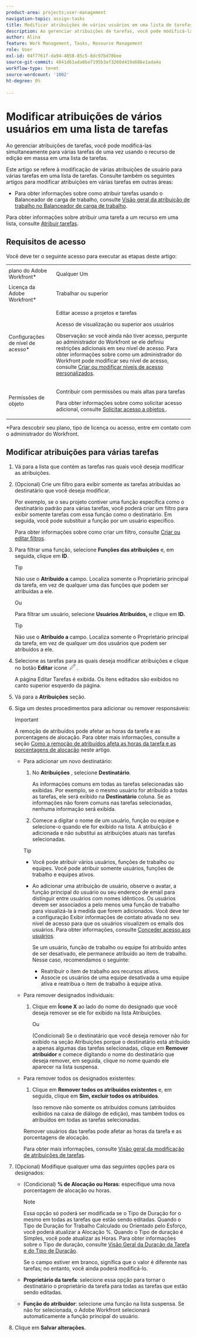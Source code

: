 ```yaml
---
product-area: projects;user-management
navigation-topic: assign-tasks
title: Modificar atribuições de vários usuários em uma lista de tarefas
description: Ao gerenciar atribuições de tarefas, você pode modificá-las simultaneamente para várias tarefas de uma vez usando o recurso de edição em massa em uma lista de tarefas.
author: Alina
feature: Work Management, Tasks, Resource Management
role: User
exl-id: 04f7761f-da94-4858-85c5-8dc97bd78bee
source-git-commit: 4041d61ada0be7195b3af3260d419a686e1ada4a
workflow-type: tm+mt
source-wordcount: '1002'
ht-degree: 0%

---
```


# Modificar atribuições de vários usuários em uma lista de tarefas

<!--
<p>There is a similar article in Resource Scheduling and a similar one for Issues; when things change, you might need to update all 3</p>
-->

Ao gerenciar atribuições de tarefas, você pode modificá-las simultaneamente para várias tarefas de uma vez usando o recurso de edição em massa em uma lista de tarefas.

Este artigo se refere à modificação de várias atribuições de usuário para várias tarefas em uma lista de tarefas. Consulte também os seguintes artigos para modificar atribuições em várias tarefas em outras áreas:

* Para obter informações sobre como atribuir tarefas usando o Balanceador de carga de trabalho, consulte [Visão geral da atribuição de trabalho no Balanceador de carga de trabalho](../../../resource-mgmt/workload-balancer/assign-work-in-workload-balancer.md).

Para obter informações sobre atribuir uma tarefa a um recurso em uma lista, consulte [Atribuir tarefas](../../../manage-work/tasks/assign-tasks/assign-tasks.md).

## Requisitos de acesso

Você deve ter o seguinte acesso para executar as etapas deste artigo:

<table style="table-layout:auto"> 
 <col> 
 <col> 
 <tbody> 
  <tr> 
   <td role="rowheader">plano do Adobe Workfront*</td> 
   <td> <p>Qualquer Um</p> </td> 
  </tr> 
  <tr> 
   <td role="rowheader">Licença da Adobe Workfront*</td> 
   <td> <p>Trabalhar ou superior</p> </td> 
  </tr> 
  <tr> 
   <td role="rowheader">Configurações de nível de acesso*</td> 
   <td> <p>Editar acesso a projetos e tarefas</p> <p>Acesso de visualização ou superior aos usuários</p> <p>Observação: se você ainda não tiver acesso, pergunte ao administrador do Workfront se ele definiu restrições adicionais em seu nível de acesso. Para obter informações sobre como um administrador do Workfront pode modificar seu nível de acesso, consulte <a href="../../../administration-and-setup/add-users/configure-and-grant-access/create-modify-access-levels.md" class="MCXref xref">Criar ou modificar níveis de acesso personalizados</a>.</p> </td> 
  </tr> 
  <tr> 
   <td role="rowheader">Permissões de objeto</td> 
   <td> <p>Contribuir com permissões ou mais altas para tarefas</p> <p>Para obter informações sobre como solicitar acesso adicional, consulte <a href="../../../workfront-basics/grant-and-request-access-to-objects/request-access.md" class="MCXref xref">Solicitar acesso a objetos </a>.</p> </td> 
  </tr> 
 </tbody> 
</table>

&#42;Para descobrir seu plano, tipo de licença ou acesso, entre em contato com o administrador do Workfront.

<!--
<div data-mc-conditions="QuicksilverOrClassic.Draft mode">
<h2>When to modify user assignments on tasks</h2>
<p>(NOTE: moved to the new article: /Content/Manage work/Tasks/Assign tasks/modify-task-assignments-overview.htm) </p>
<p>You might want to modify the user assignments for multiple tasks for a variety of reasons, including the following:</p>
<ul>
<li>Users join or leave your team</li>
<li> <p>A user takes a vacation that extends beyond task due dates</p> <note type="note">
When assigning users to work, their availability according to their schedules affects the Planned and Projected Dates of tasks. For information about schedules, see
<a href="../../../administration-and-setup/set-up-workfront/configure-timesheets-schedules/create-schedules.md" class="MCXref xref">Create a schedule</a>.
</note> </li>
<li>A specific role or user is set as the assignee for multiple tasks and you want to quickly modify all items to be assigned to a different user or role</li>
</ul>
<p><strong>How removing assignees affects task hours and allocation percentages</strong></p>
<p>(NOTE: move to the new article: /Content/Manage work/Tasks/Assign tasks/modify-task-assignments-overview.htm) </p>
<p>Removing users can affect task hours and allocation percentages. The effect that removing a user has on the task depends on the Duration Type that was selected for the task. For information about Duration&nbsp;Type, see <a href="../../../manage-work/tasks/taskdurtn/task-duration-and-duration-type.md" class="MCXref xref">Overview of Task Duration and Duration Type</a>.</p>
<p>When you delete a user from a task with the following Duration&nbsp;Types:</p>
<ul>
<li> <p><strong>Simple:</strong> The planned hours assigned to that user are subtracted from the task's total planned hours.</p> <note type="important">
<span class="s1">This could negatively affect your project plan because it changes the total planned hours for the task and the project.</span>
</note> </li>
<li><span class="s1"><strong>Effort Driven:</strong> The allocation percentage does not change for other users.</span> </li>
<li><span class="s1"><strong>Calculated Assignment:</strong> The allocation percentages of other users are adjusted so that the total equals 100%.</span> </li>
<li><span class="s1"><strong>Calculated Work:</strong> The allocation percentage does not change for other users.</span> </li>
</ul>
</div>
-->

## Modificar atribuições para várias tarefas

1. Vá para a lista que contém as tarefas nas quais você deseja modificar as atribuições.
1. (Opcional) Crie um filtro para exibir somente as tarefas atribuídas ao destinatário que você deseja modificar.

   Por exemplo, se o seu projeto contiver uma função específica como o destinatário padrão para várias tarefas, você poderá criar um filtro para exibir somente tarefas com essa função como o destinatário. Em seguida, você pode substituir a função por um usuário específico.

   Para obter informações sobre como criar um filtro, consulte [Criar ou editar filtros](../../../reports-and-dashboards/reports/reporting-elements/create-filters.md).


1. Para filtrar uma função, selecione **Funções das atribuições** e, em seguida, clique em **ID**.

   >[!TIP]
   >
   >Não use o **Atribuído a** campo. Localiza somente o Proprietário principal da tarefa, em vez de qualquer uma das funções que podem ser atribuídas a ele.

   Ou

   Para filtrar um usuário, selecione **Usuários Atribuídos,** e clique em **ID.**

   >[!TIP]
   >
   >Não use o **Atribuído a** campo. Localiza somente o Proprietário principal da tarefa, em vez de qualquer um dos usuários que podem ser atribuídos a ele.

1. Selecione as tarefas para as quais deseja modificar atribuições e clique no botão **Editar** ícone ![](assets/edit-icon.png).

   A página Editar Tarefas é exibida. Os itens editados são exibidos no canto superior esquerdo da página.

1. Vá para a **Atribuições** seção.
1. Siga um destes procedimentos para adicionar ou remover responsáveis:

   >[!IMPORTANT]
   >
   >A remoção de atribuídos pode afetar as horas da tarefa e as porcentagens de alocação. Para obter mais informações, consulte a seção [Como a remoção de atribuídos afeta as horas da tarefa e as porcentagens de alocação](#how-removing-assignees-affects-task-hours-and-allocation-percentages) neste artigo.

   * Para adicionar um novo destinatário:

      1. No **Atribuições** , selecione **Destinatário**.

         As informações comuns em todas as tarefas selecionadas são exibidas. Por exemplo, se o mesmo usuário for atribuído a todas as tarefas, ele será exibido na **Destinatário** coluna. Se as informações não forem comuns nas tarefas selecionadas, nenhuma informação será exibida.

      1. Comece a digitar o nome de um usuário, função ou equipe e selecione-o quando ele for exibido na lista. A atribuição é adicionada e não substitui as atribuições atuais nas tarefas selecionadas.


     >[!TIP]
     >
     > * Você pode atribuir vários usuários, funções de trabalho ou equipes. Você pode atribuir somente usuários, funções de trabalho e equipes ativos.
     >   
     > * Ao adicionar uma atribuição de usuário, observe o avatar, a função principal do usuário ou seu endereço de email para distinguir entre usuários com nomes idênticos. Os usuários devem ser associados a pelo menos uma função de trabalho para visualizá-la à medida que forem adicionados. Você deve ter a configuração Exibir informações de contato ativada no seu nível de acesso para que os usuários visualizem os emails dos usuários. Para obter informações, consulte [Conceder acesso aos usuários](../../../administration-and-setup/add-users/configure-and-grant-access/grant-access-other-users.md).
     > 
     >   Se um usuário, função de trabalho ou equipe foi atribuído antes de ser desativado, ele permanece atribuído ao item de trabalho. Nesse caso, recomendamos o seguinte:
     >   
     >     * Reatribuir o item de trabalho aos recursos ativos.
     >     * Associe os usuários de uma equipe desativada a uma equipe ativa e reatribua o item de trabalho à equipe ativa.


   * Para remover designados individuais:

      1. Clique em **Ícone X** ao lado do nome do designado que você deseja remover se ele for exibido na lista Atribuições.

         Ou

         (Condicional) Se o destinatário que você deseja remover não for exibido na seção Atribuições porque o destinatário está atribuído a apenas algumas das tarefas selecionadas, clique em **Remover atribuidor** e comece digitando o nome do destinatário que deseja remover, em seguida, clique no nome quando ele aparecer na lista suspensa.

   * Para remover todos os designados existentes:

      1. Clique em **Remover todos os atribuídos existentes** e, em seguida, clique em **Sim, excluir todos os atribuídos**.

         Isso remove não somente os atribuídos comuns (atribuídos exibidos na caixa de diálogo de edição), mas também todos os atribuídos em todas as tarefas selecionadas.

     Remover usuários das tarefas pode afetar as horas da tarefa e as porcentagens de alocação.

     Para obter mais informações, consulte [Visão geral da modificação de atribuições de tarefas](../../../manage-work/tasks/assign-tasks/modify-task-assignments-overview.md).

1. (Opcional) Modifique qualquer uma das seguintes opções para os designados:

   * (Condicional) **% de Alocação ou Horas**: especifique uma nova porcentagem de alocação ou horas.

     >[!NOTE]
     >
     >Essa opção só poderá ser modificada se o Tipo de Duração for o mesmo em todas as tarefas que estão sendo editadas. Quando o Tipo de Duração for Trabalho Calculado ou Orientado pelo Esforço, você poderá atualizar a Alocação %. Quando o Tipo de duração é Simples, você pode atualizar as Horas. Para obter informações sobre o Tipo de duração, consulte [Visão Geral da Duração da Tarefa e do Tipo de Duração](../../../manage-work/tasks/taskdurtn/task-duration-and-duration-type.md).
     >
     >
     Se o campo estiver em branco, significa que o valor é diferente nas tarefas; no entanto, você ainda poderá modificá-lo.

   * **Proprietário da tarefa**: selecione essa opção para tornar o destinatário o proprietário da tarefa para todas as tarefas que estão sendo editadas.
   * **Função do atribuidor**: selecione uma função na lista suspensa. Se não for selecionada, o Adobe Workfront selecionará automaticamente a função principal do usuário.

1. Clique em **Salvar alterações.**
